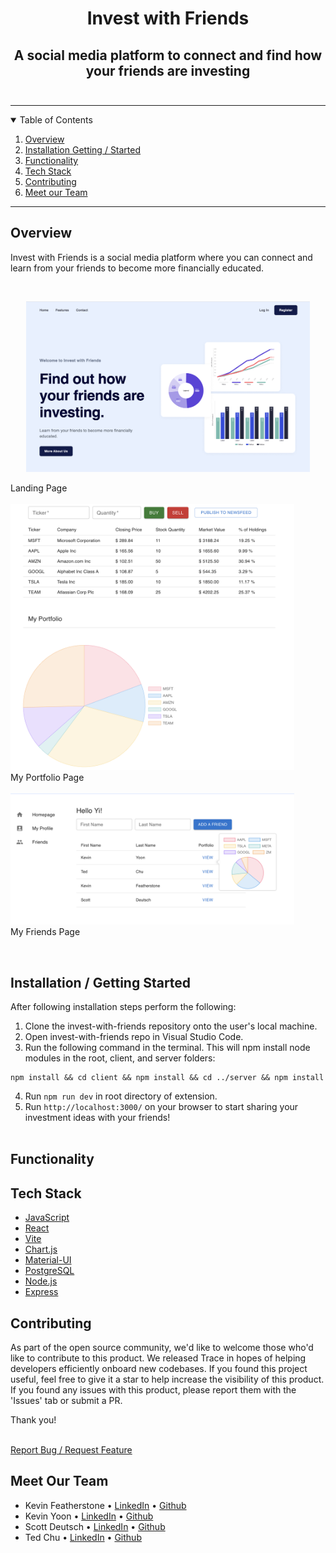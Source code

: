 <p align="center">
  <h1 align="center"><b>Invest with Friends</b></h1>
</p>
  <h2 align="center">
    A social media platform to connect and find how your friends are investing
    <br />
    <br />
  </h2>

<hr>

<!-- TABLE OF CONTENTS -->
<details open="open">
  <summary>Table of Contents</summary>
  <ol>
    <li><a href="#overview">Overview</a></li>
    <li><a href="#installation--getting-started">Installation Getting / Started</a></li>
    <li><a href="#functionality">Functionality</a></li>
    <li><a href="#tech-stack">Tech Stack</a></li>
    <li><a href="#contributing">Contributing</a></li>
    <li><a href="#meet-our-team">Meet our Team</a></li>
  </ol>
</details>
<hr>

## <b>Overview</b>

<p align="left">
Invest with Friends is a social media platform where you can connect and learn from your friends to become more financially educated.
</p>
<br/>
<p align="center">
  <img  src="https://raw.githubusercontent.com/cs-scratch-project-stkk/invest-with-friends/main/client/src/media/homepage.png" width=90% >
  <div>Landing Page</div>
  <br/>
  <img  src="https://raw.githubusercontent.com/cs-scratch-project-stkk/invest-with-friends/main/client/src/media/my-portfolio-page.png" width=90% >
  <div>My Portfolio Page</div>
  <br/>
  <img  src="https://raw.githubusercontent.com/cs-scratch-project-stkk/invest-with-friends/main/client/src/media/friends-page.png" width=90% >
  <div>My Friends Page</div>
</p>
<br/>

## <b>Installation / Getting Started</b>

After following installation steps perform the following:

1. Clone the invest-with-friends repository onto the user's local machine.
2. Open invest-with-friends repo in Visual Studio Code.
3. Run the following command in the terminal. This will npm install node modules in the root, client, and server folders:

```
npm install && cd client && npm install && cd ../server && npm install
```
   
4. Run `npm run dev` in root directory of extension.
5. Run `http://localhost:3000/` on your browser to start sharing your investment ideas with your friends!
    <br/>
    <br/>

## <b>Functionality</b>


## <b>Tech Stack</b>

- [JavaScript](https://www.javascript.com/)
- [React](https://react.dev/)
- [Vite](https://vitejs.dev/)
- [Chart.js](https://github.com/chartjs)
- [Material-UI](https://mui.com/material-ui/)
- [PostgreSQL](https://www.postgresql.org/)
- [Node.js](https://nodejs.org)
- [Express](https://expressjs.com/)

## <b>Contributing</b>

As part of the open source community, we'd like to welcome those who'd like to contribute to this product. We released Trace in hopes of helping developers efficiently onboard new codebases. If you found this project useful, feel free to give it a star to help increase the visibility of this product. If you found any issues with this product, please report them with the 'Issues' tab or submit a PR.

Thank you!

  <p align="left">
      <br />
      <a href="https://github.com/cs-scratch-project-stkk/invest-with-friends/issues">Report Bug / Request Feature</a>
  </p>

## <b>Meet Our Team</b>

- Kevin Featherstone • [LinkedIn](https://www.linkedin.com/in/featherstone-kevin/) • [Github](https://github.com/kevin-featherstone)
- Kevin Yoon • [LinkedIn](https://www.linkedin.com/in/kevinjyoon/) • [Github](https://github.com/kyoon0)
- Scott Deutsch • [LinkedIn](https://www.linkedin.com/in/scott-a-deutsch/) • [Github](https://github.com/scottdeutsch40)
- Ted Chu • [LinkedIn](https://www.linkedin.com/in/tedcchu/) • [Github](https://github.com/tcchu)
